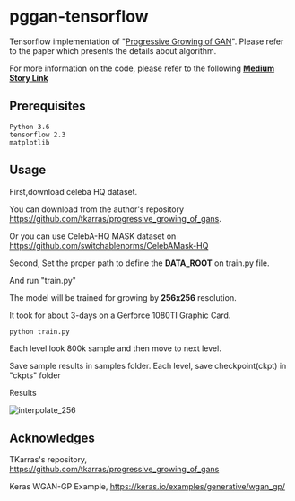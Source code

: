 # pggan-tensorflow
Tensorflow implementation of "[Progressive Growing of GAN](https://arxiv.org/abs/1710.10196)".
Please refer to the paper which presents the details about algorithm. 

For more information on the code, please refer to the following **[Medium Story Link](https://fabulousjeong.medium.com/tensorflow2-0-pggan-progressive-growing-of-gans-for-improved-quality-stability-and-variation-67a474b39356)**


## Prerequisites

    Python 3.6
    tensorflow 2.3
    matplotlib

## Usage

First,download celeba HQ dataset. 

You can download from the author's repository https://github.com/tkarras/progressive_growing_of_gans.

Or you can use CelebA-HQ MASK dataset on https://github.com/switchablenorms/CelebAMask-HQ 

Second, 
Set the proper path to define the **DATA_ROOT** on train.py file. 

And run "train.py"

The model will be trained for growing by **256x256** resolution. 

It took for about 3-days on a Gerforce 1080TI Graphic Card. 

`python train.py`

Each level look 800k sample and then move to next level. 

Save sample results in samples folder. Each level, save checkpoint(ckpt) in "ckpts" folder

Results

![interpolate_256](./figures/celebHQ_interpolate.gif)


## Acknowledges

TKarras's repository, https://github.com/tkarras/progressive_growing_of_gans

Keras WGAN-GP Example, https://keras.io/examples/generative/wgan_gp/ 
